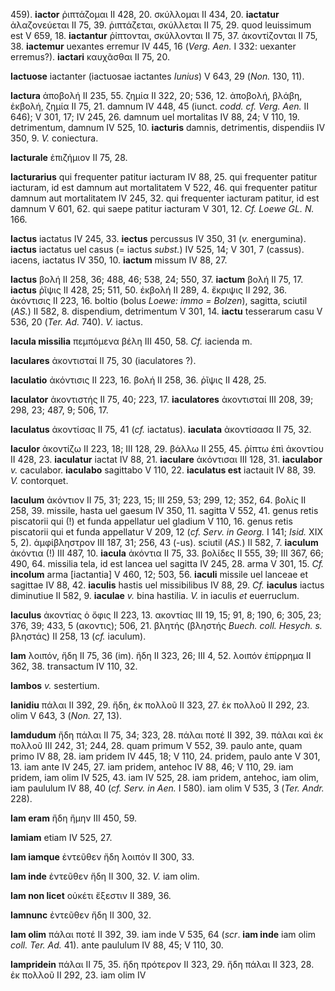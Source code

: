 459). **iactor** ῥιπτάζομαι II 428, 20. σκύλλομαι II 434, 20.
**iactatur** ἀλαζονεύεται II 75, 39. ῥιπτάζεται, σκύλλεται II 75, 29.
quod leuissimum est V 659, 18. **iactantur** ῥίπτονται, σκύλλονται II
75, 37. ἀκοντίζονται II 75, 38. **iactemur** uexantes erremur IV 445, 16
(*Verg. Aen.* I 332: uexanter erremus?). **iactari** καυχᾶσθαι II 75,
20.

**Iactuose** iactanter (iactuosae iactantes *Iunius*) V 643, 29 (*Non.*
130, 11).

**Iactura** ἀποβολή II 235, 55. ζημία II 322, 20; 536, 12. ἀποβολή,
βλάβη, ἐκβολή, ζημία II 75, 21. damnum IV 448, 45 (iunct. *codd. cf.
Verg. Aen.* II 646); V 301, 17; IV 245, 26. damnum uel mortalitas IV 88,
24; V 110, 19. detrimentum, damnum IV 525, 10. **iacturis** damnis,
detrimentis, dispendiis IV 350, 9. *V.* coniectura.

**Iacturale** ἐπιζήμιον II 75, 28.

**Iacturarius** qui frequenter patitur iacturam IV 88, 25. qui
frequenter patitur iacturam, id est damnum aut mortalitatem V 522, 46.
qui frequenter patitur damnum aut mortalitatem IV 245, 32. qui
frequenter iacturam patitur, id est damnum V 601, 62. qui saepe patitur
iacturam V 301, 12. *Cf. Loewe GL. N.* 166.

**Iactus** iactatus IV 245, 33. **iectus** percussus IV 350, 31 (*v.*
energumina). **iactus** iactatus uel casus (= iactus *subst.*) IV 525,
14; V 301, 7 (cassus). iacens, iactatus IV 350, 10. **iactum** missum IV
88, 27.

**Iactus** βολή II 258, 36; 488, 46; 538, 24; 550, 37. **iactum** βολή
II 75, 17. **iactus** ῥῖψις II 428, 25; 511, 50. ἐκβολή II 289, 4.
ἔκριψις II 292, 36. ἀκόντισις II 223, 16. boltio (bolus *Loewe: immo =
Bolzen*), sagitta, sciutil (*AS.*) II 582, 8. dispendium, detrimentum V
301, 14. **iactu** tesserarum casu V 536, 20 (*Ter. Ad.* 740). *V.*
iactus.

**Iacula missilia** πεμπόμενα βέλη III 450, 58. *Cf.* iacienda m.

**Iaculares** ἀκοντισταί II 75, 30 (iaculatores ?).

**Iaculatio** ἀκόντισις II 223, 16. βολή II 258, 36. ῥῖψις II 428, 25.

**Iaculator** ἀκοντιστής II 75, 40; 223, 17. **iaculatores** ἀκοντισταί
III 208, 39; 298, 23; 487, 9; 506, 17.

**Iaculatus** ἀκοντίσας II 75, 41 (*cf.* iactatus). **iaculata**
ἀκοντίσασα II 75, 32.

**Iaculor** ἀκοντίζω II 223, 18; III 128, 29. βάλλω II 255, 45. ῥίπτω
ἐπὶ ἀκοντίου II 428, 23. **iaculatur** iactat IV 88, 21. **iaculare**
ἀκόντισαι III 128, 31. **iaculabor** *v.* caculabor. **iaculabo**
sa­gittabo V 110, 22. **iaculatus est** iactauit IV 88, 39. *V.*
contorquet.

**Iaculum** ἀκόντιον II 75, 31; 223, 15; III 259, 53; 299, 12; 352, 64.
βολίς II 258, 39. missile, hasta uel gaesum IV 350, 11. sagitta V 552,
41. genus retis piscatorii qui (!) et funda appellatur uel gladium V
110, 16. genus retis piscatorii qui et funda appellatur V 209, 12 (*cf.
Serv. in Georg.* I 141; *Isid.* XIX 5, 2). ἀμφίβληστρον III 187, 31;
256, 43 (-us). sciutil (*AS.*) II 582, 7. **iaculum** ἀκόντια (!) III
487, 10. **iacula** ἀκόντια II 75, 33. βολίδες II 555, 39; III 367, 66;
490, 64. missilia tela, id est lancea uel sagitta IV 245, 28. arma V
301, 15. *Cf.* **incolum** arma [iactantia] V 460, 12; 503, 56.
**iaculi** missile uel lanceae et sagittae IV 88, 42. **iaculis** hastis
uel missibilibus IV 88, 29. *Cf.* **iaculus** iactus diminutiue II 582,
9. **iaculae** *v.* bina hastilia. *V.* in iaculis *et* euerruclum.

**Iaculus** ἀκοντίας ὁ ὄφις II 223, 13. ακοντίας III 19, 15; 91, 8; 190,
6; 305, 23; 376, 39; 433, 5 (ακοντις); 506, 21. βλητής (βληστής *Buech.
coll. Hesych. s.* βληστάς) II 258, 13 (*cf.* iaculum).

**Iam** λοιπόν, ἤδη II 75, 36 (im). ἤδη II 323, 26; III 4, 52. λοιπόν
ἐπίρρημα II 362, 38. transactum IV 110, 32.

**Iambos** *v.* sestertium.

**Ianidiu** πάλαι II 392, 29. ἤδη, ἐκ πολλοῦ II 323, 27. ἐκ πολλοῦ II
292, 23. olim V 643, 3 (*Non.* 27, 13).

**Iamdudum** ἤδη πάλαι II 75, 34; 323, 28. πάλαι ποτέ II 392, 39. πάλαι
καὶ ἐκ πολλοῦ III 242, 31; 244, 28. quam primum V 552, 39. paulo ante,
quam primo IV 88, 28. iam pridem IV 445, 18; V 110, 24. pridem, paulo
ante V 301, 13. iam ante IV 245, 27. iam pridem, antehoc IV 88, 46; V
110, 29. iam pridem, iam olim IV 525, 43. iam IV 525, 28. iam pridem,
antehoc, iam olim, iam paululum IV 88, 40 (*cf. Serv. in Aen.* I 580).
iam olim V 535, 3 (*Ter. Andr.* 228).

**Iam eram** ἤδη ἤμην III 450, 59.

**Iamiam** etiam IV 525, 27.

**Iam iamque** ἐντεῦθεν ἤδη λοιπόν II 300, 33.

**Iam inde** ἐντεῦθεν ἤδη II 300, 32. *V.* iam olim.

**Iam non licet** οὐκέτι ἔξεστιν II 389, 36.

**Iamnunc** ἐντεῦθεν ἤδη II 300, 32.

**Iam olim** πάλαι ποτέ II 392, 39. iam inde V 535, 64 (*scr*. **iam
inde** iam olim *coll. Ter. Ad.* 41). ante paululum IV 88, 45; V 110,
30.

**Iampridein** πάλαι II 75, 35. ἤδη πρότερον II 323, 29. ἤδη πάλαι II
323, 28. ἐκ πολλοῦ II 292, 23. iam olim IV
